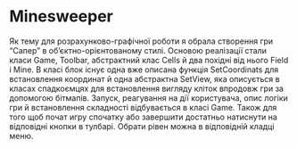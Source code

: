 # Minesweeper

  Як тему для розрахунково-графічної роботи я обрала створення гри “Сапер” в 
об’єктно-орієнтованому стилі. Основою реалізації стали класи Game, Toolbar, 
абстрактний клас Cells й два похідні від нього Field і Mine. 
В класі блок існує одна вже описана функція SetCoordinats для встановлення координат й одна 
абстрактна SetView, яка описується в класах спадкоємцях для встановлення 
вигляду кліток впродовж гри за допомогою бітмапів. Запуск, реагування на дії користувача, опис логіки гри й встановлення 
складності відбувається в класі Game. Також для того щоб почат игру спочатку 
або завершити достатньо натиснути на відповідні кнопки в тулбарі. Обрати 
рівен можна в відповідній кладці меню.
